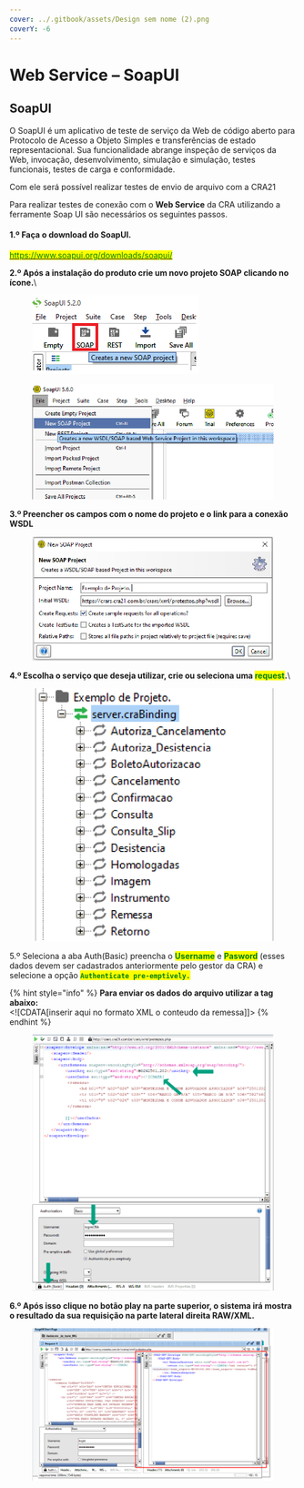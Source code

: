 ```yaml
---
cover: ../.gitbook/assets/Design sem nome (2).png
coverY: -6
---
```


# Web Service – SoapUI

## SoapUI

O SoapUI é um aplicativo de teste de serviço da Web de código aberto para Protocolo de Acesso a Objeto Simples e transferências de estado representacional. Sua funcionalidade abrange inspeção de serviços da Web, invocação, desenvolvimento, simulação e simulação, testes funcionais, testes de carga e conformidade.

Com ele será possível realizar testes de envio de arquivo com a CRA21&#x20;

Para realizar testes de conexão com o **Web Service** da CRA utilizando a ferramente Soap UI são necessários os seguintes passos.

#### 1.º Faça o download do SoapUI.

[<mark style="color:green;">https://www.soapui.org/downloads/soapui/</mark>](https://www.soapui.org/downloads/soapui/)

**2.º Após a instalação do produto crie um novo projeto SOAP clicando no ícone.**\


<figure><img src="../.gitbook/assets/image (34) (2).png" alt=""><figcaption></figcaption></figure>

<figure><img src="../.gitbook/assets/image (2).png" alt=""><figcaption></figcaption></figure>

**3.º Preencher os campos com o nome do projeto e o link para a conexão WSDL**

<figure><img src="../.gitbook/assets/image (3).png" alt=""><figcaption></figcaption></figure>

**4.º Escolha o serviço que deseja utilizar, crie ou seleciona uma **<mark style="color:green;">**request**</mark>**.**\


<figure><img src="../.gitbook/assets/image (4).png" alt=""><figcaption></figcaption></figure>

5.º Seleciona a aba Auth(Basic) preencha o <mark style="color:green;">**Username**</mark> e <mark style="color:green;">**Pasword**</mark> (esses dados devem ser cadastrados anteriormente pelo gestor da CRA) e selecione a opção <mark style="color:green;">**`Authenticate pre-emptively.`**</mark>

{% hint style="info" %}
**Para enviar os dados do arquivo utilizar a tag abaixo:**\
\<!\[CDATA\[inserir aqui no formato XML o conteudo da remessa]]>
{% endhint %}

<figure><img src="../.gitbook/assets/image (1).png" alt=""><figcaption></figcaption></figure>

**6.º Após isso clique no botão play na parte superior, o sistema irá mostra o resultado da sua requisição na parte lateral direita RAW/XML.**

<figure><img src="../.gitbook/assets/image (7).png" alt=""><figcaption></figcaption></figure>
